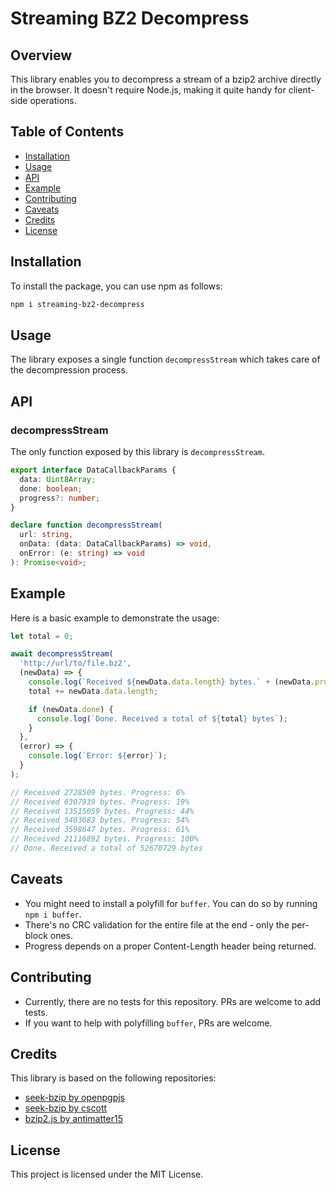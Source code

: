 # Streaming BZ2 Decompress

## Overview

This library enables you to decompress a stream of a bzip2 archive directly in the browser. It doesn't require Node.js, making it quite handy for client-side operations.

## Table of Contents

- [Installation](#installation)
- [Usage](#usage)
- [API](#api)
- [Example](#example)
- [Contributing](#contributing)
- [Caveats](#caveats)
- [Credits](#credits)
- [License](#license)

## Installation

To install the package, you can use npm as follows:

```bash
npm i streaming-bz2-decompress
```

## Usage

The library exposes a single function `decompressStream` which takes care of the decompression process.

## API

### decompressStream

The only function exposed by this library is `decompressStream`.

```typescript
export interface DataCallbackParams {
  data: Uint8Array;
  done: boolean;
  progress?: number;
}

declare function decompressStream(
  url: string,
  onData: (data: DataCallbackParams) => void,
  onError: (e: string) => void
): Promise<void>;
```

## Example

Here is a basic example to demonstrate the usage:

```javascript
let total = 0;

await decompressStream(
  'http://url/to/file.bz2',
  (newData) => {
    console.log(`Received ${newData.data.length} bytes.` + (newData.progress ? ` Progress: ${newData.progress}%` : ``));
    total += newData.data.length;

    if (newData.done) {
      console.log(`Done. Received a total of ${total} bytes`);
    }
  },
  (error) => {
    console.log(`Error: ${error}`);
  }
);

// Received 2728509 bytes. Progress: 6%
// Received 6307939 bytes. Progress: 19%
// Received 13515059 bytes. Progress: 44%
// Received 5403683 bytes. Progress: 54%
// Received 3598647 bytes. Progress: 61%
// Received 21116892 bytes. Progress: 100%
// Done. Received a total of 52670729 bytes
```

## Caveats

- You might need to install a polyfill for `buffer`. You can do so by running `npm i buffer`.
- There's no CRC validation for the entire file at the end - only the per-block ones.
- Progress depends on a proper Content-Length header being returned.

## Contributing

- Currently, there are no tests for this repository. PRs are welcome to add tests.
- If you want to help with polyfilling `buffer`, PRs are welcome.

## Credits

This library is based on the following repositories:

- [seek-bzip by openpgpjs](https://github.com/openpgpjs/seek-bzip)
- [seek-bzip by cscott](https://github.com/cscott/seek-bzip)
- [bzip2.js by antimatter15](https://github.com/antimatter15/bzip2.js)

## License

This project is licensed under the MIT License.
